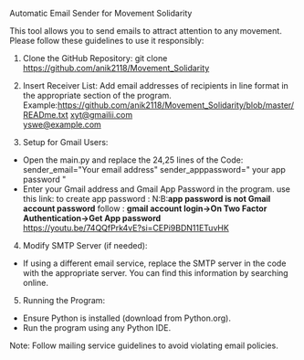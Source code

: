 Automatic Email Sender for Movement Solidarity

This tool allows you to send emails to attract attention to any movement. Please follow these guidelines to use it responsibly:

1. Clone the GitHub Repository:
git clone https://github.com/anik2118/Movement_Solidarity

2. Insert Receiver List:
Add email addresses of recipients in line format in the appropriate section of the program.
    Example:https://github.com/anik2118/Movement_Solidarity/blob/master/READme.txt
    xyt@gmailii.com<br>
    yswe@example.com

3. Setup for Gmail Users:
- Open the main.py and replace the 24,25 lines of the Code:
        sender_email="Your email address"
        sender_apppassword=" your app password "
- Enter your Gmail address and Gmail App Password in the program.
use this link: to create app password : 
N:B:**app password is not Gmail account password**
follow : **gmail account login->On Two Factor Authentication->Get App password**<br>
https://youtu.be/74QQfPrk4vE?si=CEPi9BDN11ETuvHK

4. Modify SMTP Server (if needed):
- If using a different email service, replace the SMTP server in the code with the appropriate server. You can find this information by searching online.

5. Running the Program:
- Ensure Python is installed (download from Python.org).
- Run the program using any Python IDE.

Note: Follow mailing service guidelines to avoid violating email policies.


